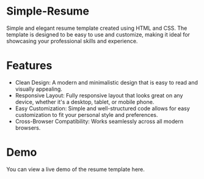 # Simple-Resume
Simple and elegant resume template created using HTML and CSS. The template is designed to be easy to use and customize, making it ideal for showcasing your professional skills and experience.

# Features
- Clean Design: A modern and minimalistic design that is easy to read and visually appealing.
- Responsive Layout: Fully responsive layout that looks great on any device, whether it's a desktop, tablet, or mobile phone.
- Easy Customization: Simple and well-structured code allows for easy customization to fit your personal style and preferences.
- Cross-Browser Compatibility: Works seamlessly across all modern browsers.

# Demo
You can view a live demo of the resume template here.
